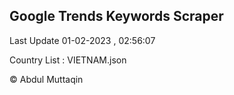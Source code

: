 

## Google Trends Keywords Scraper 
 
Last Update 01-02-2023 , 02:56:07

Country List :
VIETNAM.json



© Abdul Muttaqin 

